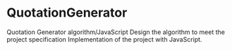 # QuotationGenerator
Quotation Generator algorithm/JavaScript
Design the algorithm to meet the project specification
Implementation of the project with JavaScript.
